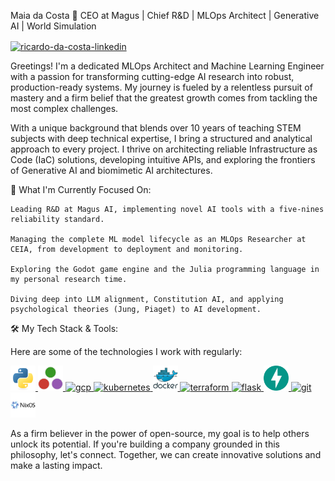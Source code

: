 Maia da Costa 👋
CEO at Magus | Chief R&D | MLOps Architect | Generative AI | World Simulation

<p align="left">
<a href="https://www.linkedin.com/in/ricardo-da-costa-0a7158155" target="blank"><img align="center" src="https://raw.githubusercontent.com/rahuldkjain/github-profile-readme-generator/master/src/images/icons/Social/linked-in-alt.svg" alt="ricardo-da-costa-linkedin" height="30" width="40" /></a>
</p>

Greetings! I'm a dedicated MLOps Architect and Machine Learning Engineer with a passion for transforming cutting-edge AI research into robust, production-ready systems. My journey is fueled by a relentless pursuit of mastery and a firm belief that the greatest growth comes from tackling the most complex challenges.

With a unique background that blends over 10 years of teaching STEM subjects with deep technical expertise, I bring a structured and analytical approach to every project. I thrive on architecting reliable Infrastructure as Code (IaC) solutions, developing intuitive APIs, and exploring the frontiers of Generative AI and biomimetic AI architectures.

🚀 What I'm Currently Focused On:

    Leading R&D at Magus AI, implementing novel AI tools with a five-nines reliability standard.

    Managing the complete ML model lifecycle as an MLOps Researcher at CEIA, from development to deployment and monitoring.

    Exploring the Godot game engine and the Julia programming language in my personal research time.

    Diving deep into LLM alignment, Constitution AI, and applying psychological theories (Jung, Piaget) to AI development.

🛠️ My Tech Stack & Tools:

Here are some of the technologies I work with regularly:

<p align="left">
<a href="https://www.python.org" target="_blank" rel="noreferrer">
<img src="https://raw.githubusercontent.com/devicons/devicon/master/icons/python/python-original.svg" alt="python" width="40" height="40"/>
</a>
<a href="https://julialang.org/" target="_blank" rel="noreferrer">
<img src="https://raw.githubusercontent.com/devicons/devicon/master/icons/julia/julia-original.svg" alt="julia" width="40" height="40"/>
</a>
<a href="https://cloud.google.com" target="_blank" rel="noreferrer">
<img src="https://www.vectorlogo.zone/logos/google_cloud/google_cloud-icon.svg" alt="gcp" width="40" height="40"/>
</a>
<a href="https://kubernetes.io" target="_blank" rel="noreferrer">
<img src="https://www.vectorlogo.zone/logos/kubernetes/kubernetes-icon.svg" alt="kubernetes" width="40" height="40"/>
</a>
<a href="https://www.docker.com/" target="_blank" rel="noreferrer">
<img src="https://raw.githubusercontent.com/devicons/devicon/master/icons/docker/docker-original-wordmark.svg" alt="docker" width="40" height="40"/>
</a>
<a href="https://www.terraform.io" target="_blank" rel="noreferrer">
<img src="https://www.vectorlogo.zone/logos/terraformio/terraformio-icon.svg" alt="terraform" width="40" height="40"/>
</a>
<a href="https://flask.palletsprojects.com/" target="_blank" rel="noreferrer">
<img src="https://flask.palletsprojects.com/en/stable/_images/flask-name.svg" alt="flask" width="40" height="40"/>
</a>
<a href="https://fastapi.tiangolo.com/" target="_blank" rel="noreferrer">
<img src="https://raw.githubusercontent.com/devicons/devicon/master/icons/fastapi/fastapi-original.svg" alt="fastapi" width="40" height="40"/>
</a>
<a href="https://git-scm.com/" target="_blank" rel="noreferrer">
<img src="https://www.vectorlogo.zone/logos/git-scm/git-scm-icon.svg" alt="git" width="40" height="40"/>
</a>
<a href="https://nixos.org/" target="_blank" rel="noreferrer">
<img src="https://raw.githubusercontent.com/devicons/devicon/master/icons/nixos/nixos-original-wordmark.svg" alt="nixos" width="40" height="40"/>
</a>
</p>

As a firm believer in the power of open-source, my goal is to help others unlock its potential. If you're building a company grounded in this philosophy, let's connect. Together, we can create innovative solutions and make a lasting impact.
